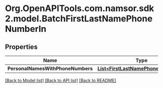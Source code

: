 # Org.OpenAPITools.com.namsor.sdk2.model.BatchFirstLastNamePhoneNumberIn
## Properties

Name | Type | Description | Notes
------------ | ------------- | ------------- | -------------
**PersonalNamesWithPhoneNumbers** | [**List&lt;FirstLastNamePhoneNumberIn&gt;**](FirstLastNamePhoneNumberIn.md) |  | [optional] 

[[Back to Model list]](../README.md#documentation-for-models) [[Back to API list]](../README.md#documentation-for-api-endpoints) [[Back to README]](../README.md)

